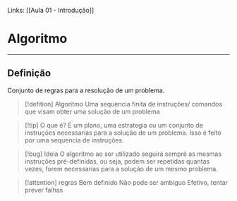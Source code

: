 
Links: [[Aula 01 - Introdução]]

# Algoritmo
---
## Definição

Conjunto de regras para a resolução de um problema.

>[!defition] Algoritmo
>Uma sequencia finita de instruções/ comandos que visam obter uma solução de um problema

>[!tip] O que é?
>É um plano, uma estrategia ou um conjunto de instruções necessarias para a solução de um problema. Isso é feito por uma sequencia de instruções.

>[!bug] Ideia
>  O algoritmo ao ser utilizado seguirá sempré as mesmas instruções pré-definidas, ou seja, podem ser repetidas quantas vezes, forem necessarias para a solução de um mesmo problema.

>[!attention] regras
> Bem definido
> Não pode ser ambiguo
> Efetivo, tentar prever falhas

